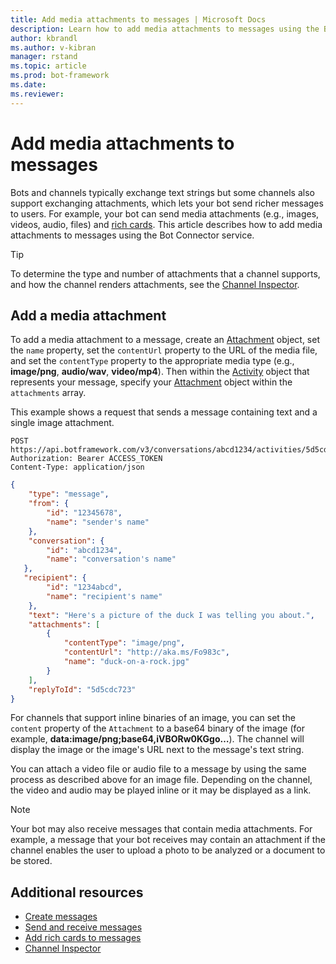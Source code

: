 ```yaml
---
title: Add media attachments to messages | Microsoft Docs
description: Learn how to add media attachments to messages using the Bot Connector service. 
author: kbrandl
ms.author: v-kibran
manager: rstand
ms.topic: article
ms.prod: bot-framework
ms.date: 
ms.reviewer: 
---
```


# Add media attachments to messages

Bots and channels typically exchange text strings but some channels also support exchanging attachments, which lets your bot send richer messages to users. For example, your bot can send media attachments (e.g., images, videos, audio, files) and [rich cards](~/rest-api/bot-framework-rest-connector-add-rich-cards.md). This article describes how to add media attachments to messages using the Bot Connector service.

> [!TIP]
> To determine the type and number of attachments that a channel supports, and how the channel renders attachments, 
> see the [Channel Inspector][ChannelInspector].

## Add a media attachment  

To add a media attachment to a message, create an [Attachment][Attachment] object, set the `name` property, set the `contentUrl` property to the URL of the media file, and set the `contentType` property to the appropriate media type (e.g., **image/png**, **audio/wav**, **video/mp4**). Then within the [Activity][Activity] object that represents your message, specify your [Attachment][Attachment] object within the `attachments` array. 

This example shows a request that sends a message containing text and a single image attachment.

```http
POST https://api.botframework.com/v3/conversations/abcd1234/activities/5d5cdc723
Authorization: Bearer ACCESS_TOKEN
Content-Type: application/json
```

```json
{
    "type": "message",
    "from": {
        "id": "12345678",
        "name": "sender's name"
    },
    "conversation": {
        "id": "abcd1234",
        "name": "conversation's name"
   },
   "recipient": {
        "id": "1234abcd",
        "name": "recipient's name"
    },
    "text": "Here's a picture of the duck I was telling you about.",
    "attachments": [
        {
            "contentType": "image/png",
            "contentUrl": "http://aka.ms/Fo983c",
            "name": "duck-on-a-rock.jpg"
        }
    ],
    "replyToId": "5d5cdc723"
}
```

For channels that support inline binaries of an image, you can set the `content` property of the `Attachment` to a base64 binary of the image (for example, **data:image/png;base64,iVBORw0KGgo…**). The channel will display the image or the image's URL next to the message's text string.

You can attach a video file or audio file to a message by using the same process as described above for an image file. Depending on the channel, the video and audio may be played inline or it may be displayed as a link.

> [!NOTE] 
> Your bot may also receive messages that contain media attachments.
> For example, a message that your bot receives may contain an attachment 
> if the channel enables the user to upload a photo to be analyzed or a document to be stored.

## Additional resources

- [Create messages](~/rest-api/bot-framework-rest-connector-create-messages.md)
- [Send and receive messages](~/rest-api/bot-framework-rest-connector-send-and-receive-messages.md)
- [Add rich cards to messages](~/rest-api/bot-framework-rest-connector-add-rich-cards.md)
- [Channel Inspector][ChannelInspector]

[ChannelInspector]: https://docs.botframework.com/en-us/channel-inspector/channels/Skype/#navtitle

[Activity]: ~/rest-api/bot-framework-rest-connector-api-reference.md#activity-object
[Attachment]: ~/rest-api/bot-framework-rest-connector-api-reference.md#attachment-object
